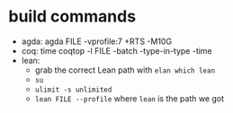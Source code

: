 
# build commands

- agda: agda FILE -vprofile:7 +RTS -M10G
- coq:  time coqtop -l FILE -batch -type-in-type -time
- lean:
  - grab the correct Lean path with `elan which lean`
  - `su`
  - `ulimit -s unlimited`
  - `lean FILE --profile` where `lean` is the path we got
